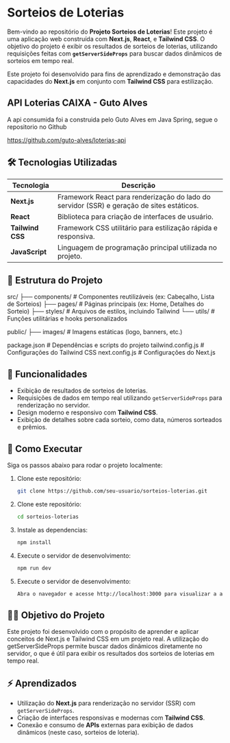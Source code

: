 # Sorteios de Loterias

Bem-vindo ao repositório do **Projeto Sorteios de Loterias**! Este projeto é uma aplicação web construída com **Next.js**, **React**, e **Tailwind CSS**. O objetivo do projeto é exibir os resultados de sorteios de loterias, utilizando requisições feitas com **`getServerSideProps`** para buscar dados dinâmicos de sorteios em tempo real.

Este projeto foi desenvolvido para fins de aprendizado e demonstração das capacidades do **Next.js** em conjunto com **Tailwind CSS** para estilização.


## API Loterias CAIXA - Guto  Alves
A api consumida foi a construida pelo Guto Alves em Java Spring, segue o repositorio no Github

https://github.com/guto-alves/loterias-api

## 🛠 Tecnologias Utilizadas

| Tecnologia         | Descrição                                                          |
|--------------------|--------------------------------------------------------------------|
| **Next.js**        | Framework React para renderização do lado do servidor (SSR) e geração de sites estáticos. |
| **React**          | Biblioteca para criação de interfaces de usuário.                  |
| **Tailwind CSS**   | Framework CSS utilitário para estilização rápida e responsiva.     |
| **JavaScript**     | Linguagem de programação principal utilizada no projeto.          |

## 📖 Estrutura do Projeto

src/
├── components/        # Componentes reutilizáveis (ex: Cabeçalho, Lista de Sorteios)
├── pages/             # Páginas principais (ex: Home, Detalhes do Sorteio)
├── styles/            # Arquivos de estilos, incluindo Tailwind
└── utils/             # Funções utilitárias e hooks personalizados 

public/
├── images/            # Imagens estáticas (logo, banners, etc.)

package.json           # Dependências e scripts do projeto
tailwind.config.js     # Configurações do Tailwind CSS
next.config.js         # Configurações do Next.js



## 🌟 Funcionalidades

- Exibição de resultados de sorteios de loterias.
- Requisições de dados em tempo real utilizando `getServerSideProps` para renderização no servidor.
- Design moderno e responsivo com **Tailwind CSS**.
- Exibição de detalhes sobre cada sorteio, como data, números sorteados e prêmios.

## 🚀 Como Executar

Siga os passos abaixo para rodar o projeto localmente:

1. Clone este repositório:

   ```bash
   git clone https://github.com/seu-usuario/sorteios-loterias.git

2. Clone este repositório:

    ```bash
    cd sorteios-loterias

3. Instale as dependencias:

    ```bash
    npm install

4. Execute o servidor de desenvolvimento:

    ```bash
    npm run dev

4. Execute o servidor de desenvolvimento:

    ```bash
    Abra o navegador e acesse http://localhost:3000 para visualizar a aplicação.


## 🧑‍🏫 Objetivo do Projeto

Este projeto foi desenvolvido com o propósito de aprender e aplicar conceitos de Next.js e Tailwind CSS em um projeto real. A utilização do getServerSideProps permite buscar dados dinâmicos diretamente no servidor, o que é útil para exibir os resultados dos sorteios de loterias em tempo real.


## ⚡ Aprendizados

- Utilização do **Next.js** para renderização no servidor (SSR) com `getServerSideProps`.
- Criação de interfaces responsivas e modernas com **Tailwind CSS**.
- Conexão e consumo de **APIs** externas para exibição de dados dinâmicos (neste caso, sorteios de loteria).